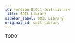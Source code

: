 ```yaml
---
id: version-0.0.1-soil-library
title: SOIL Library
sidebar_label: SOIL Library
original_id: soil-library
---
```


TODO
